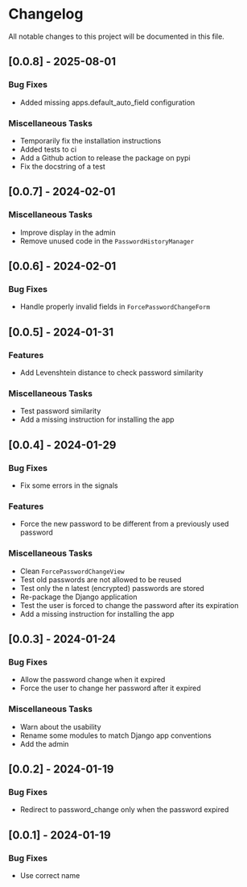 # Changelog

All notable changes to this project will be documented in this file.

## [0.0.8] - 2025-08-01

### Bug Fixes

- Added missing apps.default_auto_field configuration

### Miscellaneous Tasks

- Temporarily fix the installation instructions
- Added tests to ci
- Add a Github action to release the package on pypi
- Fix the docstring of a test

## [0.0.7] - 2024-02-01

### Miscellaneous Tasks

- Improve display in the admin
- Remove unused code in the `PasswordHistoryManager`

## [0.0.6] - 2024-02-01

### Bug Fixes

- Handle properly invalid fields in `ForcePasswordChangeForm`

## [0.0.5] - 2024-01-31

### Features

- Add Levenshtein distance to check password similarity

### Miscellaneous Tasks

- Test password similarity
- Add a missing instruction for installing the app

## [0.0.4] - 2024-01-29

### Bug Fixes

- Fix some errors in the signals

### Features

- Force the new password to be different from a previously used password

### Miscellaneous Tasks

- Clean `ForcePasswordChangeView`
- Test old passwords are not allowed to be reused
- Test only the n latest (encrypted) passwords are stored
- Re-package the Django application
- Test the user is forced to change the password after its expiration
- Add a missing instruction for installing the app

## [0.0.3] - 2024-01-24

### Bug Fixes

- Allow the password change when it expired
- Force the user to change her password after it expired

### Miscellaneous Tasks

- Warn about the usability
- Rename some modules to match Django app conventions
- Add the admin

## [0.0.2] - 2024-01-19

### Bug Fixes

- Redirect to password_change only when the password expired

## [0.0.1] - 2024-01-19

### Bug Fixes

- Use correct name

<!-- generated by git-cliff -->
